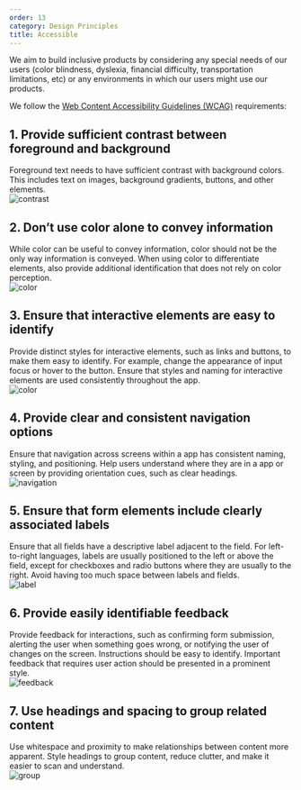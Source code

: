 ```yaml
---
order: 13
category: Design Principles
title: Accessible
---
```


We aim to build inclusive products by considering any special needs of our users (color blindness, dyslexia, financial difficulty, transportation limitations, etc) or any environments in which our users might use our products.

We follow the [Web Content Accessibility Guidelines (WCAG)](http://w3.org/WAI/tips/designing/) requirements:

## 1. Provide sufficient contrast between foreground and background

Foreground text needs to have sufficient contrast with background colors. This includes text on images, background gradients, buttons, and other elements. <br />
<img className="img-basic" src="https://salt.tikicdn.com/ts/social/1e/7b/05/ae9acfece1245c35f791b8786e54c0ed.png" alt="contrast" />

## 2. Don’t use color alone to convey information

While color can be useful to convey information, color should not be the only way information is conveyed. When using color to differentiate elements, also provide additional identification that does not rely on color perception. <br />
<img className="img-basic" src="https://salt.tikicdn.com/ts/social/7b/56/4e/124c09fca00dab649b4e6f9de555510e.png" alt="color" />

## 3. Ensure that interactive elements are easy to identify

Provide distinct styles for interactive elements, such as links and buttons, to make them easy to identify. For example, change the appearance of input focus or hover to the button. Ensure that styles and naming for interactive elements are used consistently throughout the app. <br />
<img className="img-basic" src="https://salt.tikicdn.com/ts/social/76/fd/34/2ea7f2bf45f80caee8a30fa19c7d0c6f.png" alt="color" />

## 4. Provide clear and consistent navigation options

Ensure that navigation across screens within a app has consistent naming, styling, and positioning. Help users understand where they are in a app or screen by providing orientation cues, such as clear headings. <br />
<img className="img-basic" src="https://salt.tikicdn.com/ts/social/e0/09/8d/543564dfdf4b46456afff669dcd7330c.png" alt="navigation" />

## 5. Ensure that form elements include clearly associated labels

Ensure that all fields have a descriptive label adjacent to the field. For left-to-right languages, labels are usually positioned to the left or above the field, except for checkboxes and radio buttons where they are usually to the right. Avoid having too much space between labels and fields. <br />
<img className="img-basic" src="https://salt.tikicdn.com/ts/social/f0/38/57/34e9fe2ff11ef138084ebe3bbfb96669.png" alt="label" />

## 6. Provide easily identifiable feedback

Provide feedback for interactions, such as confirming form submission, alerting the user when something goes wrong, or notifying the user of changes on the screen. Instructions should be easy to identify. Important feedback that requires user action should be presented in a prominent style. <br />
<img className="img-basic" src="https://salt.tikicdn.com/ts/social/5a/86/80/7198ef84b92c03c907415d99b64e0ae6.png" alt="feedback" />

## 7. Use headings and spacing to group related content

Use whitespace and proximity to make relationships between content more apparent. Style headings to group content, reduce clutter, and make it easier to scan and understand. <br />
<img className="img-basic" src="https://salt.tikicdn.com/ts/social/28/59/70/6959d9f7ac5d8b464f0f17e0197274ff.png" alt="group" />

